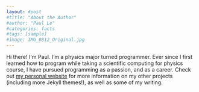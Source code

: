 ```yaml
---
layout: #post
#title: "About the Author"
#author: "Paul Le"
#categories: facts
#tags: [sample]
#image: IMG_0812_Original.jpg
---
```


Hi there! I'm Paul. I’m a physics major turned programmer. Ever since I first learned how to program while taking a scientific computing for physics course, I have pursued programming as a passion, and as a career. Check out [my personal website](https://www.lenpaul.com/) for more information on my other projects (including more Jekyll themes!), as well as some of my writing.
